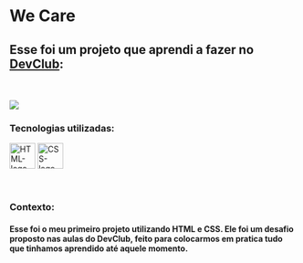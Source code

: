 <h1>We Care</h1>
<h2>Esse foi um projeto que aprendi a fazer no <a href="http://devclub.com.br/sobre/">DevClub</a>:</h2>
<br>
<br>
<img src="https://raw.githubusercontent.com/EduardoNunes35/We-care/2934676f27542651f18ce7760cfd8e35bedb7fec/we-care-desktop.png">
<br>
<h3>Tecnologias utilizadas:</h3>

<p> <img src="https://upload.wikimedia.org/wikipedia/commons/thumb/6/61/HTML5_logo_and_wordmark.svg/2048px-HTML5_logo_and_wordmark.svg.png" alt="HTML-logo" width="45px"> 
    <img src="https://cdn.iconscout.com/icon/free/png-256/free-css-icon-svg-download-png-226088.png" alt="CSS-logo" width="45px"> </p>
<br>
<h3>Contexto:</h3>
<h4>Esse foi o meu primeiro projeto utilizando HTML e CSS. Ele foi um desafio proposto nas aulas do DevClub, feito para colocarmos em pratica tudo que tinhamos aprendido até aquele momento.</h4>
